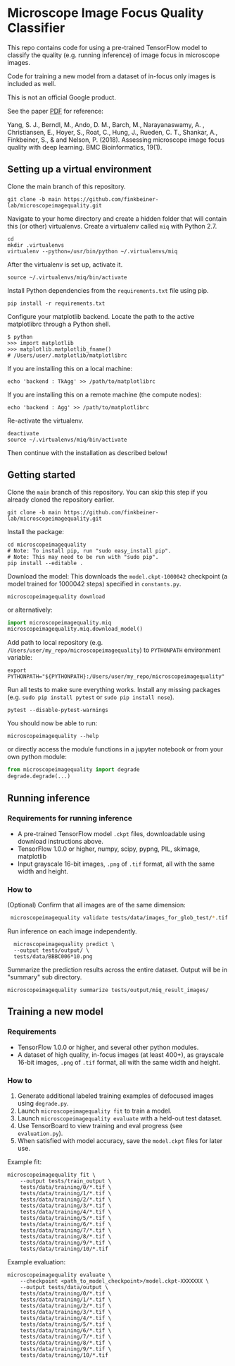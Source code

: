Microscope Image Focus Quality Classifier
============================
This repo contains code for using a pre-trained TensorFlow model to classify the
quality (e.g. running inference) of image focus in microscope images.

Code for training a new model from a dataset of in-focus only images is included
as well.

This is not an official Google product.

See the paper [PDF](http://rdcu.be/I5cE) for reference:

Yang, S. J., Berndl, M., Ando, D. M., Barch, M., Narayanaswamy, A. , Christiansen, E., Hoyer, S., Roat, C., Hung, J., Rueden, C. T., Shankar, A., Finkbeiner, S., & and Nelson, P. (2018). Assessing microscope image focus quality with deep learning. BMC Bioinformatics, 19(1).

Setting up a virtual environment
--------------------------------
Clone the main branch of this repository.

```
git clone -b main https://github.com/finkbeiner-lab/microscopeimagequality.git
```

Navigate to your home directory and create a hidden folder that will contain this (or other) virtualenvs. Create a virtualenv called ```miq``` with Python 2.7.

```
cd
mkdir .virtualenvs
virtualenv --python=/usr/bin/python ~/.virtualenvs/miq
```

After the virtualenv is set up, activate it.

```
source ~/.virtualenvs/miq/bin/activate
```

Install Python dependencies from the ```requirements.txt``` file using pip.

```
pip install -r requirements.txt
```

Configure your matplotlib backend. Locate the path to the active matplotlibrc through a Python shell.

```
$ python
>>> import matplotlib
>>> matplotlib.matplotlib_fname()
# /Users/user/.matplotlib/matplotlibrc
```

If you are installing this on a local machine:

```
echo 'backend : TkAgg' >> /path/to/matplotlibrc
```

If you are installing this on a remote machine (the compute nodes):

```
echo 'backend : Agg' >> /path/to/matplotlibrc
```

Re-activate the virtualenv.

```
deactivate
source ~/.virtualenvs/miq/bin/activate
```

Then continue with the installation as described below!

Getting started
-------------

Clone the `main` branch of this repository. You can skip this step if you already cloned the repository earlier.

```
git clone -b main https://github.com/finkbeiner-lab/microscopeimagequality.git
```

Install the package:

```
cd microscopeimagequality
# Note: To install pip, run "sudo easy_install pip".
# Note: This may need to be run with "sudo pip".
pip install --editable .
```

Download the model:
This downloads the `model.ckpt-1000042` checkpoint (a model trained
for 1000042 steps) specified in `constants.py`.
```
microscopeimagequality download 
```
or alternatively:
```python
import microscopeimagequality.miq
microscopeimagequality.miq.download_model()
```

Add path to local repository (e.g. `/Users/user/my_repo/microscopeimagequality`)
to `PYTHONPATH` environment variable:
```
export PYTHONPATH="${PYTHONPATH}:/Users/user/my_repo/microscopeimagequality"
```

Run all tests to make sure everything works. Install any missing
packages (e.g. `sudo pip install pytest` or `sudo pip install nose`).
```
pytest --disable-pytest-warnings
```

You should now be able to run:
```
microscopeimagequality --help
```

or directly access the
module functions in a jupyter notebook or from your own python module:
```python
from microscopeimagequality import degrade
degrade.degrade(...)
```

Running inference
-------------
### Requirements for running inference
* A pre-trained TensorFlow model `.ckpt` files, downloadable using
  download instructions above.
* TensorFlow 1.0.0 or higher, numpy, scipy, pypng, PIL, skimage, matplotlib
* Input grayscale 16-bit images, `.png` of `.tif` format, all with the same
width and height.

### How to

(Optional) Confirm that all images are of the same dimension:
```sh
 microscopeimagequality validate tests/data/images_for_glob_test/*.tif --width 100 --height 100
```

Run inference on each image independently.

```
  microscopeimagequality predict \
  --output tests/output/ \
  tests/data/BBBC006*10.png
```

Summarize the prediction results across the entire dataset. Output will be in
"summary" sub directory.
```
microscopeimagequality summarize tests/output/miq_result_images/
```

Training a new model
----------------

### Requirements
* TensorFlow 1.0.0 or higher, and several other python modules.
* A dataset of high quality, in-focus images (at least 400+), as grayscale 16-bit
images, `.png` of `.tif` format, all with the same width and height.

### How to

1. Generate additional labeled training examples of defocused images using `degrade.py`.
1. Launch `microscopeimagequality fit` to train a model.
1. Launch `microscopeimagequality evaluate` with a held-out test dataset.
1. Use TensorBoard to view training and eval progress (see `evaluation.py`).
1. When satisfied with model accuracy, save the `model.ckpt` files for later use.


Example fit:
```
microscopeimagequality fit \
	--output tests/train_output \
	tests/data/training/0/*.tif \
	tests/data/training/1/*.tif \
	tests/data/training/2/*.tif \
	tests/data/training/3/*.tif \
	tests/data/training/4/*.tif \
	tests/data/training/5/*.tif \
	tests/data/training/6/*.tif \
	tests/data/training/7/*.tif \
	tests/data/training/8/*.tif \
	tests/data/training/9/*.tif \
	tests/data/training/10/*.tif
```
Example evaluation:
```
microscopeimagequality evaluate \
	--checkpoint <path_to_model_checkpoint>/model.ckpt-XXXXXXX \
	--output tests/data/output \
	tests/data/training/0/*.tif \
	tests/data/training/1/*.tif \
	tests/data/training/2/*.tif \
	tests/data/training/3/*.tif \
	tests/data/training/4/*.tif \
	tests/data/training/5/*.tif \
	tests/data/training/6/*.tif \
	tests/data/training/7/*.tif \
	tests/data/training/8/*.tif \
	tests/data/training/9/*.tif \
	tests/data/training/10/*.tif
```


